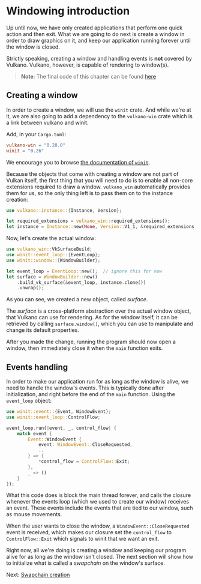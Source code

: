 # Windowing introduction

Up until now, we have only created applications that perform one quick action and then exit. What
we are going to do next is create a window in order to draw graphics on it, and keep our
application running forever until the window is closed.

Strictly speaking, creating a window and handling events is **not** covered by Vulkano. Vulkano,
however, is capable of rendering to window(s).

> **Note**: The final code of this chapter can be found
> [here](https://github.com/vulkano-rs/vulkano-www/blob/master/examples/windowing.rs)

## Creating a window

In order to create a window, we will use the `winit` crate. And while we're at it, we are also
going to add a dependency to the `vulkano-win` crate which is a link between vulkano and winit.

Add, in your `Cargo.toml`:

```toml
vulkano-win = "0.28.0"
winit = "0.26"
```

We encourage you to browse [the documentation of `winit`](https://docs.rs/winit).

Because the objects that come with creating a window are not part of Vulkan itself,
the first thing that you will need to do is to enable all non-core extensions
required to draw a window. `vulkano_win` automatically provides them for us, so the only
thing left is to pass them on to the instance creation:

```rust
use vulkano::instance::{Instance, Version};

let required_extensions = vulkano_win::required_extensions();
let instance = Instance::new(None, Version::V1_1, &required_extensions, None).unwrap();
```

Now, let's create the actual window:

```rust
use vulkano_win::VkSurfaceBuild;
use winit::event_loop::{EventLoop};
use winit::window::{WindowBuilder};

let event_loop = EventLoop::new();  // ignore this for now
let surface = WindowBuilder::new()
    .build_vk_surface(&event_loop, instance.clone())
    .unwrap();
```

As you can see, we created a new object, called *surface*.

The *surface* is a cross-platform abstraction over the actual window object, that Vulkano
can use for rendering.
As for the window itself, it can be retrieved by calling `surface.window()`, which you can
use to manipulate and change its default properties.

After you made the change, running the program should now open a window, then immediately
close it when the `main` function exits.

## Events handling

In order to make our application run for as long as the window is alive, we need to handle the
window's events. This is typically done after initialization, and right before the end of the
`main` function. Using the `event_loop` object:

```rust
use winit::event::{Event, WindowEvent};
use winit::event_loop::ControlFlow;

event_loop.run(|event, _, control_flow| {
    match event {
        Event::WindowEvent {
            event: WindowEvent::CloseRequested,
            ..
        } => {
            *control_flow = ControlFlow::Exit;
        },
        _ => ()
    }
});
```

What this code does is block the main thread forever, and calls the closure whenever the events
loop (which we used to create our window) receives an event. These events include the events
that are tied to our window, such as mouse movements.

When the user wants to close the window, a `WindowEvent::CloseRequested` event is received, which makes our closure
set the `control_flow` to `ControlFlow::Exit` which signals to winit that we want an exit.

<!-- todo: is this correct? -->
<!-- > **Note**: Since there is nothing to stop it, the window will try to update as quickly as it can,
> likely using all the power it can get from one of your cores.
> We will change that, however, in the incoming chapters. -->

Right now, all we're doing is creating a window and keeping our program alive for as long as the
window isn't closed. The next section will show how to initialize what is called a *swapchain* on
the window's surface.

Next: [Swapchain creation](/guide/windowing/swapchain-creation)
